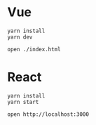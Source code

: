 # Vue

```
yarn install
yarn dev

open ./index.html
```

# React

```
yarn install
yarn start

open http://localhost:3000
```